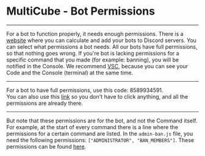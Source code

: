 # MultiCube - Bot Permissions
----------------------------------------

For a bot to function properly, it needs enough permissions. There is a [website](https://discordapi.com/permissions.html#8589934591) where you can calculate and add your bots to Discord servers. You can select what permissions a bot needs. All our bots have full permissions, so that nothing goes wrong. If you're bot is lacking permissions for a specific command that you made (for example: banning), you will be notified in the Console. We recommend [VSC](https://code.visualstudio.com/), because you can see your Code and the Console (terminal) at the same time. 

----------------------------------------

For a bot to have full permissions, use this code: 8589934591. <br/>
You can also use this [link](https://discordapi.com/permissions.html#8589934591) so you don't have to click anything, and all the permissions are already there.

----------------------------------------

But note that these permissions are for the bot, and not the Command itself. For example, at the start of every command there is a line where the permissions for a certain command are listed. In the `admin-ban.js` file, you need the following permissions: `["ADMINISTRATOR", "BAN_MEMBERS"]`. These permissions can be found [here](https://discord.com/developers/docs/topics/permissions#permissions-bitwise-permission-flags). 
